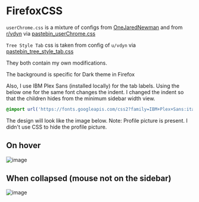 # FirefoxCSS

`userChrome.css` is a mixture of configs from [OneJaredNewman](https://github.com/OneJaredNewman/firefoxcss/blob/main/userChrome.css) and from [r/vdyn](https://www.reddit.com/r/FirefoxCSS/comments/uldl0q/a_minimal_ui_w_autohiding_tree_style_tabs/) via [pastebin_userChrome.css](https://pastebin.com/raw/hAS9ThW2)

`Tree Style Tab` css is taken from config of `u/vdyn` via [pastebin_tree_style_tab.css](https://pastebin.com/raw/12gq6RGV)

They both contain my own modifications.

The background is specific for Dark theme in Firefox

Also, I use IBM Plex Sans (installed locally) for the tab labels. Using the below one for the same font changes the indent. I changed the indent so that the children hides from the minimum sidebar width view.

```css
@import url('https://fonts.googleapis.com/css2?family=IBM+Plex+Sans:ital,wght@0,100;0,200;0,300;0,400;0,500;0,600;0,700;1,100;1,200;1,300;1,400;1,500;1,600;1,700&display=swap');
```

The design will look like the image below. 
Note: Profile picture is present. I didn't use CSS to hide the profile picture.

## On hover
![image](https://github.com/Marin-Kitagawa/FirefoxCSS/assets/49131888/8385aa2f-78cd-4a4a-823b-bd1ef334f37f)

## When collapsed (mouse not on the sidebar)
![image](https://github.com/Marin-Kitagawa/FirefoxCSS/assets/49131888/f69cc143-8719-4b78-9ac4-69c3e527f2e0)

